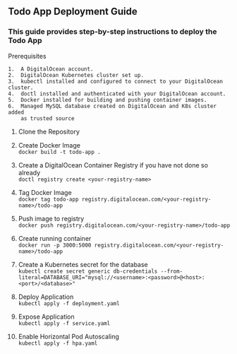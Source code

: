 ## Todo App Deployment Guide
### This guide provides step-by-step instructions to deploy the Todo App

Prerequisites

	1.	A DigitalOcean account.
	2.	DigitalOcean Kubernetes cluster set up.
	3.	kubectl installed and configured to connect to your DigitalOcean cluster.
	4.	doctl installed and authenticated with your DigitalOcean account.
	5.	Docker installed for building and pushing container images.
 	6.	Managed MySQL database created on DigitalOcean and K8s cluster added 
  		as trusted source


1. Clone the Repository

2. Create Docker Image<br/> 
```docker build -t todo-app .```

3. Create a DigitalOcean Container Registry if you have not done so already<br/>
   ```doctl registry create <your-registry-name>```

4. Tag Docker Image<br/>
```docker tag todo-app registry.digitalocean.com/<your-registry-name>/todo-app```

5. Push image to registry<br/>
```docker push registry.digitalocean.com/<your-registry-name>/todo-app```

6. Create running container<br/>
   ```docker run -p 3000:5000 registry.digitalocean.com/<your-registry-name>/todo-app```
7. Create a Kubernetes secret for the database<br/>
   ```kubectl create secret generic db-credentials --from-literal=DATABASE_URI="mysql://<username>:<password>@<host>:<port>/<database>"```
8. Deploy Application<br/>
   ```kubectl apply -f deployment.yaml```
9. Expose Application<br/>
    ```kubectl apply -f service.yaml```
10. Enable Horizontal Pod Autoscaling<br/>
    ```kubectl apply -f hpa.yaml```
